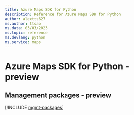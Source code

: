 ```yaml
---
title: Azure Maps SDK for Python
description: Reference for Azure Maps SDK for Python
author: alextts627
ms.author: ttsao
ms.data: 03/03/2023
ms.topic: reference
ms.devlang: python
ms.service: maps
---
```

# Azure Maps SDK for Python - preview

## Management packages - preview
[!INCLUDE [mgmt-packages](maps-mgmt-index.md)]